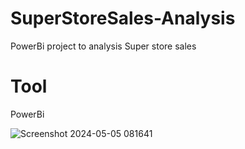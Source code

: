# SuperStoreSales-Analysis
PowerBi project to analysis Super store sales

# Tool
PowerBi

![Screenshot 2024-05-05 081641](https://github.com/vishank71/SuperStoreSales-Analysis/assets/136546283/6c09fd3b-93ce-4c22-8c53-5a8b78badfd0)
